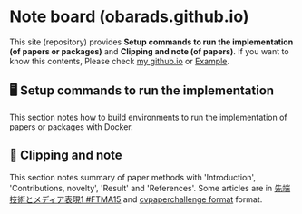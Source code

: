 # Note board (obarads.github.io)
This site (repository) provides **Setup commands to run the implementation (of papers or packages)** and **Clipping and note (of papers)**.
If you want to know this contents, Please check [my github.io](https://obarads.github.io/) or [Example](https://obarads.github.io/papers/Text2Room%20Extracting%20Textured%203D%20Meshes%20from%202D%20Text-to-Image%20Models.md).

## 🖥️ Setup commands to run the implementation
This section notes how to build environments to run the implementation of papers or packages with Docker.

## 📝 Clipping and note
This section notes summary of paper methods with 'Introduction', 'Contributions, novelty', 'Result' and 'References'.
Some articles are in [先端技術とメディア表現1 #FTMA15](https://www.slideshare.net/Ochyai/1-ftma15) and [cvpaperchallenge format](http://xpaperchallenge.org/cv/survey/eccv2022_summaries/1) format.
